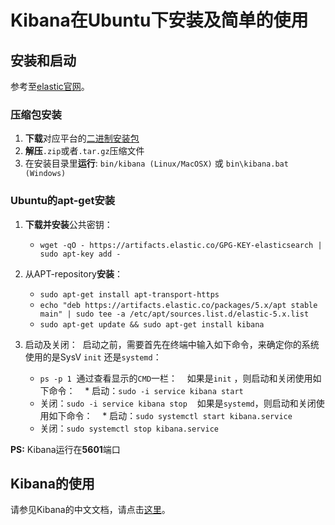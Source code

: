# Kibana在Ubuntu下安装及简单的使用

## 安装和启动
参考至[elastic官网](https://www.elastic.co/guide/en/kibana/5.5/install.html)。
### 压缩包安装
1. **下载**对应平台的[二进制安装包](https://www.elastic.co/guide/en/kibana/5.5/targz.html)
2. **解压**`.zip`或者`.tar.gz`压缩文件
3. 在安装目录里**运行**: `bin/kibana (Linux/MacOSX)` 或 `bin\kibana.bat (Windows)`

### Ubuntu的apt-get安装
1. **下载并安装**公共密钥：
   * `wget -qO - https://artifacts.elastic.co/GPG-KEY-elasticsearch | sudo apt-key add -`
2. 从APT-repository**安装**：
   * `sudo apt-get install apt-transport-https`
   * `echo "deb https://artifacts.elastic.co/packages/5.x/apt stable main" | sudo tee -a /etc/apt/sources.list.d/elastic-5.x.list`
   * `sudo apt-get update && sudo apt-get install kibana`

3. 启动及关闭：
  启动之前，需要首先在终端中输入如下命令，来确定你的系统使用的是SysV `init` 还是`systemd`：
    * `ps -p 1`
  通过查看显示的`CMD`一栏：
    如果是`init` ，则启动和关闭使用如下命令：
    * 启动：`sudo -i service kibana start`
    * 关闭：`sudo -i service kibana stop`
    如果是`systemd`，则启动和关闭使用如下命令：
    * 启动：`sudo systemctl start kibana.service`
    * 关闭：`sudo systemctl stop kibana.service`
    
**PS:** Kibana运行在**5601**端口

## Kibana的使用
请参见Kibana的中文文档，请点击[这里](https://kibana.logstash.es/content/kibana/v5/setup.html)。

